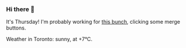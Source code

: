 ### Hi there :wave:

It's Thursday! I'm probably working for [this bunch](https://github.com/kohofinancial), clicking some merge buttons.

Weather in Toronto: sunny, at +7°C.
